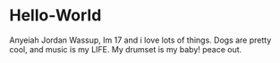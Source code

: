 # Hello-World
Anyeiah Jordan
Wassup, Im 17 and i love lots of things. Dogs are pretty cool, and music is my LIFE. My drumset is my baby! peace out.
